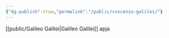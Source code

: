 ```yaml
---
{"dg-publish":true,"permalink":"/public/vincenzo-galilei/"}
---
```


[[public/Galileo Galilei\|Galileo Galilei]] apja